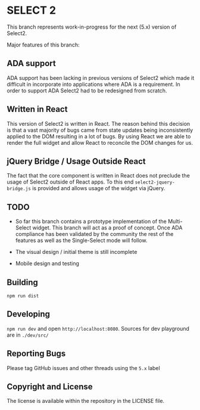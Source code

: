 SELECT 2
========

This branch represents work-in-progress for the next (5.x) version of Select2.

Major features of this branch:

ADA support
-----------
ADA support has been lacking in previous versions of Select2 which made it difficult in incorporate into applications 
where ADA is a requirement. In order to support ADA Select2 had to be redesigned from scratch.

Written in React
----------------
This version of Select2 is written in React. The reason behind this decision is that a vast majority of bugs came from
state updates being inconsistently applied to the DOM resulting in a lot of bugs. By using React we are able to render
the full widget and allow React to reconcile the DOM changes for us.

jQuery Bridge / Usage Outside React
-----------------------------------
The fact that the core component is written in React does not preclude the usage of Select2 outside of React apps. To
this end `select2-jquery-bridge.js` is provided and allows usage of the widget via jQuery. 

TODO
----
* So far this branch contains a prototype implementation of the Multi-Select widget. This branch will act as a proof of
concept. Once ADA compliance has been validated by the community the rest of the features as well as the 
Single-Select mode will follow.

* The visual design / initial theme is still incomplete

* Mobile design and testing

Building
--------
`npm run dist`

Developing
----------
`npm run dev` and open `http://localhost:8080`.
Sources for dev playground are in `./dev/src/`

Reporting Bugs
--------------
Please tag GitHub issues and other threads using the `5.x` label

Copyright and License
---------------------
The license is available within the repository in the LICENSE file.




